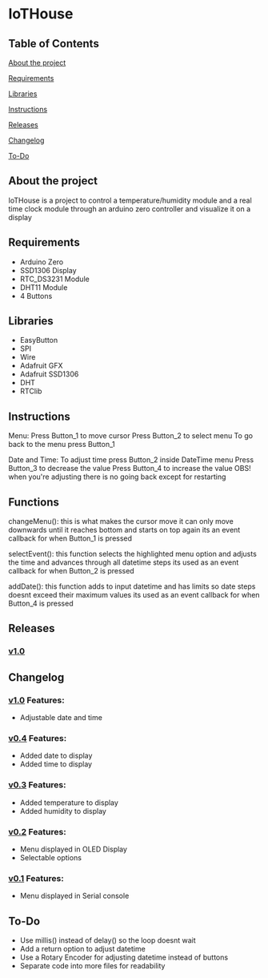 # IoTHouse

## Table of Contents
[About the project](#about-the-project)

[Requirements](#requirements)

[Libraries](#libraries)

[Instructions](#instructions)

[Releases](#releases)

[Changelog](#changelog)

[To-Do](#to-do)

## About the project
IoTHouse is a project to control a temperature/humidity module 
and a real time clock module through an arduino zero controller and visualize it on a display

## Requirements
* Arduino Zero
* SSD1306 Display
* RTC_DS3231 Module
* DHT11 Module
* 4 Buttons

## Libraries
* EasyButton
* SPI
* Wire
* Adafruit GFX
* Adafruit SSD1306
* DHT
* RTClib

## Instructions
Menu:
Press Button_1 to move cursor
Press Button_2 to select menu
To go back to the menu press Button_1

Date and Time:
To adjust time press Button_2 inside DateTime menu
Press Button_3 to decrease the value
Press Button_4 to increase the value
OBS! when you're adjusting there is no going back except for restarting

## Functions
changeMenu():
this is what makes the cursor move it can only move downwards 
until it reaches bottom and starts on top again
its an event callback for when Button_1 is pressed

selectEvent():
this function selects the highlighted menu option 
and adjusts the time and advances through all datetime steps
its used as an event callback for when Button_2 is pressed

addDate():
this function adds to input datetime and has limits 
so date steps doesnt exceed their maximum values
its used as an event callback for when Button_4 is pressed

## Releases
### [v1.0](https://github.com/eliasna1040/IoTHouse/releases/tag/v1.0)

## Changelog
### [v1.0](https://github.com/eliasna1040/IoTHouse/tree/v1.0) Features:
* Adjustable date and time

### [v0.4](https://github.com/eliasna1040/IoTHouse/tree/v0.4) Features:
* Added date to display
* Added time to display

### [v0.3](https://github.com/eliasna1040/IoTHouse/tree/v0.3) Features:
* Added temperature to display
* Added humidity to display

### [v0.2](https://github.com/eliasna1040/IoTHouse/tree/v0.2) Features:
* Menu displayed in OLED Display
* Selectable options

### [v0.1](https://github.com/eliasna1040/IoTHouse/tree/v0.1) Features:
* Menu displayed in Serial console

## To-Do
* Use millis() instead of delay() so the loop doesnt wait
* Add a return option to adjust datetime
* Use a Rotary Encoder for adjusting datetime instead of buttons
* Separate code into more files for readability


